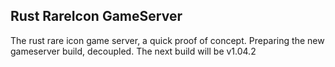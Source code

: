 ## Rust RareIcon GameServer

The rust rare icon game server, a quick proof of concept.
Preparing the new gameserver build, decoupled.
The next build will be v1.04.2